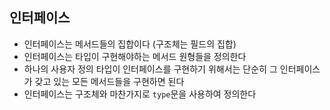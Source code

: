## 인터페이스

- 인터페이스는 메서드들의 집합이다 (구조체는 필드의 집합)
- 인터페이스는 타입이 구현해야하는 메서드 원형들을 정의한다
- 하나의 사용자 정의 타입이 인터페이스를 구현하기 위해서는 단순히 그 인터페이스가 갖고 있는 모든 메서드들을 구현하면 된다
- 인터페이스는 구조체와 마찬가지로 `type`문을 사용하여 정의한다